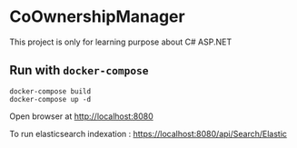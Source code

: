 # CoOwnershipManager

This project is only for learning purpose about C# ASP.NET


## Run with `docker-compose`

```
docker-compose build
docker-compose up -d
```

Open browser at [http://localhost:8080](http://localhost:8080)


To run elasticsearch indexation : [https://localhost:8080/api/Search/Elastic](https://localhost:8080/api/Search/Elastic)